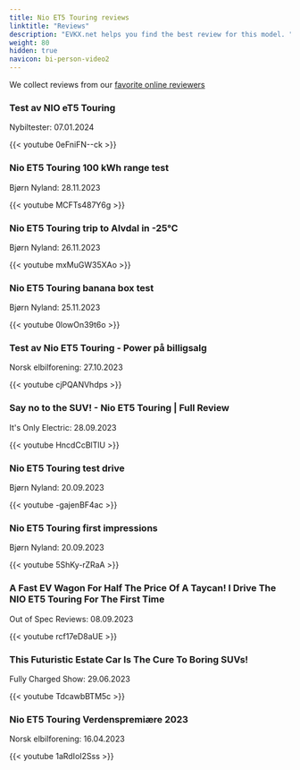 ```yaml
---
title: Nio ET5 Touring reviews
linktitle: "Reviews"
description: "EVKX.net helps you find the best review for this model. "
weight: 80
hidden: true
navicon: bi-person-video2
---
```

We collect reviews from our [favorite online reviewers](../../../../../guides/evreviewers/)

<div class="container text-center shadow p-2 pe-4 mb-5 bg-body-tertiary rounded border">
<h3>Test av NIO eT5 Touring</h3>
<p>Nybiltester: 07.01.2024</p>

{{< youtube 0eFniFN--ck >}}

</div>
<div class="container text-center shadow p-2 pe-4 mb-5 bg-body-tertiary rounded border">
<h3>Nio ET5 Touring 100 kWh range test</h3>
<p>Bjørn Nyland: 28.11.2023</p>

{{< youtube MCFTs487Y6g >}}

</div>
<div class="container text-center shadow p-2 pe-4 mb-5 bg-body-tertiary rounded border">
<h3>Nio ET5 Touring trip to Alvdal in -25°C</h3>
<p>Bjørn Nyland: 26.11.2023</p>

{{< youtube mxMuGW35XAo >}}

</div>
<div class="container text-center shadow p-2 pe-4 mb-5 bg-body-tertiary rounded border">
<h3>Nio ET5 Touring banana box test</h3>
<p>Bjørn Nyland: 25.11.2023</p>

{{< youtube 0lowOn39t6o >}}

</div>
<div class="container text-center shadow p-2 pe-4 mb-5 bg-body-tertiary rounded border">
<h3>Test av Nio ET5 Touring - Power på billigsalg</h3>
<p>Norsk elbilforening: 27.10.2023</p>

{{< youtube cjPQANVhdps >}}

</div>
<div class="container text-center shadow p-2 pe-4 mb-5 bg-body-tertiary rounded border">
<h3>Say no to the SUV! - Nio ET5 Touring | Full Review</h3>
<p>It's Only Electric: 28.09.2023</p>

{{< youtube HncdCcBlTlU >}}

</div>
<div class="container text-center shadow p-2 pe-4 mb-5 bg-body-tertiary rounded border">
<h3>Nio ET5 Touring test drive</h3>
<p>Bjørn Nyland: 20.09.2023</p>

{{< youtube -gajenBF4ac >}}

</div>
<div class="container text-center shadow p-2 pe-4 mb-5 bg-body-tertiary rounded border">
<h3>Nio ET5 Touring first impressions</h3>
<p>Bjørn Nyland: 20.09.2023</p>

{{< youtube 5ShKy-rZRaA >}}

</div>
<div class="container text-center shadow p-2 pe-4 mb-5 bg-body-tertiary rounded border">
<h3>A Fast EV Wagon For Half The Price Of A Taycan! I Drive The NIO ET5 Touring For The First Time</h3>
<p>Out of Spec Reviews: 08.09.2023</p>

{{< youtube rcf17eD8aUE >}}

</div>
<div class="container text-center shadow p-2 pe-4 mb-5 bg-body-tertiary rounded border">
<h3>This Futuristic Estate Car Is The Cure To Boring SUVs!</h3>
<p>Fully Charged Show: 29.06.2023</p>

{{< youtube TdcawbBTM5c >}}

</div>
<div class="container text-center shadow p-2 pe-4 mb-5 bg-body-tertiary rounded border">
<h3>Nio ET5 Touring Verdenspremiære 2023</h3>
<p>Norsk elbilforening: 16.04.2023</p>

{{< youtube 1aRdIoI2Sss >}}

</div>
